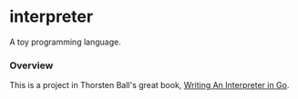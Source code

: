 # interpreter

A toy programming language.

### Overview

This is a project in Thorsten Ball's great book, [Writing An Interpreter in Go](https://interpreterbook.com/).